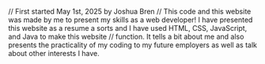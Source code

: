 //   First started May 1st, 2025 by Joshua Bren
//   This code and this website was made by me to present my skills as a web developer! I have presented this website as a resume a sorts and I have used HTML, CSS, JavaScript, and Java to make this website 
// function. It tells a bit about me and also presents the practicality of my coding to my future employers as well as talk about other interests I have.
